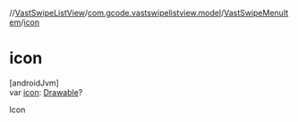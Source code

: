 //[VastSwipeListView](../../../index.md)/[com.gcode.vastswipelistview.model](../index.md)/[VastSwipeMenuItem](index.md)/[icon](icon.md)

# icon

[androidJvm]\
var [icon](icon.md): [Drawable](https://developer.android.com/reference/kotlin/android/graphics/drawable/Drawable.html)?

Icon
